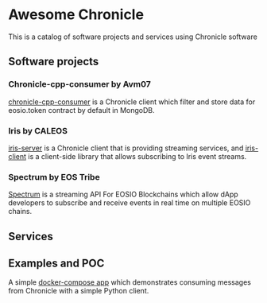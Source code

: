 # Awesome Chronicle

This is a catalog of software projects and services using Chronicle software

## Software projects

### Chronicle-cpp-consumer by Avm07

[chronicle-cpp-consumer](https://github.com/Avm07/chronicle-cpp-consumer) is a Chronicle client which filter and store data for eosio.token contract by default in MongoDB.

### Iris by CALEOS

[iris-server](https://github.com/CALEOS/iris-server) is a Chronicle client that is providing streaming services, and [iris-client](https://github.com/CALEOS/iris-client) is a client-side library that allows subscribing to Iris event streams.

### Spectrum by EOS Tribe
[Spectrum](https://spectrumeos.io) is a streaming API For EOSIO Blockchains which allow dApp developers to subscribe and receive events in real time on multiple EOSIO chains.

## Services

## Examples and POC
A simple [docker-compose app](https://github.com/eostitan/eosio-chronicle-indexer-template) which demonstrates consuming messages from Chronicle with a simple Python client.
